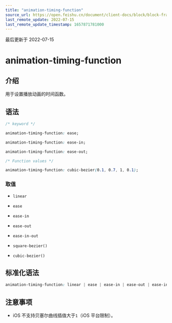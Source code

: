 ```yaml
---
title: "animation-timing-function"
source_url: https://open.feishu.cn/document/client-docs/block/block-frame/code-components-and-structure/view-layer/ttss/attributes/animation/animation-timing-function
last_remote_update: 2022-07-15
last_remote_update_timestamp: 1657871781000
---
```

最后更新于 2022-07-15

# animation-timing-function

## 介绍

用于设置播放动画的时间函数。

## 语法

```css
/* keyword */

animation-timing-function: ease;

animation-timing-function: ease-in;

animation-timing-function: ease-out;

/* Function values */

animation-timing-function: cubic-bezier(0.1, 0.7, 1, 0.1);
```

### 取值

-   `linear`

-   `ease`

-   `ease-in`

-   `ease-out`

-   `ease-in-out`

-   `square-bezier()`

-   `cubic-bezier()`

## 标准化语法

```css
animation-timing-function: linear | ease | ease-in | ease-out | ease-in-out | <function>
```

## 注意事项

-   iOS 不支持贝塞尔曲线插值大于`1`（iOS 平台限制）。
